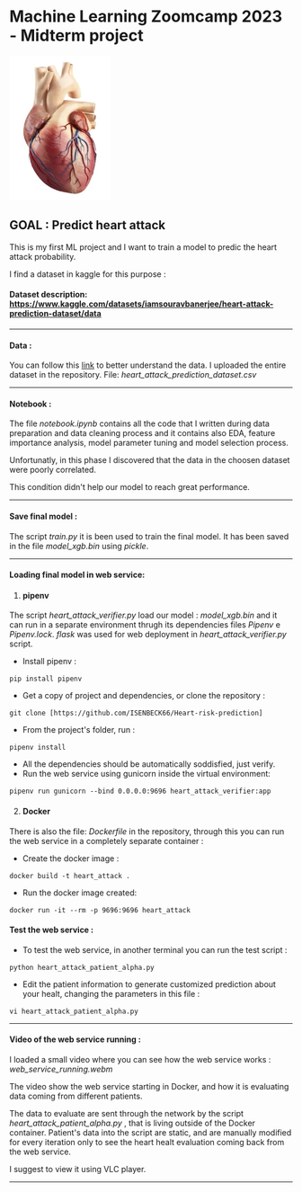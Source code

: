 # Machine Learning Zoomcamp 2023 - Midterm project 
![Screenshot](anatomy-of-heart.webp)
## GOAL : Predict heart attack 

This is my first ML project and I want to train a model to predic the heart attack probability.

I find a dataset in kaggle for this purpose :

#### Dataset description: https://www.kaggle.com/datasets/iamsouravbanerjee/heart-attack-prediction-dataset/data

---

#### Data :
You can follow this [link](https://www.kaggle.com/datasets/iamsouravbanerjee/heart-attack-prediction-dataset/data) to better understand the data.
I uploaded the entire dataset in the repository. File: *heart_attack_prediction_dataset.csv*

---

#### Notebook :
The file *notebook.ipynb* contains all the code that I written during data preparation and data cleaning process and it contains also
EDA, feature importance analysis, model parameter tuning and model selection process.

Unfortunatly, in this phase I discovered that the data in the choosen dataset were poorly correlated.

This condition didn't help our model to reach great performance.

---

#### Save final model :
The script *train.py* it is been used to train the final model. It has been saved in the file *model_xgb.bin* using *pickle*.

---

#### Loading final model in web service:

1. #### pipenv

The script *heart_attack_verifier.py* load our model : *model_xgb.bin* and it can run in a separate environment thrugh its dependencies files *Pipenv* e *Pipenv.lock*.
*flask* was used for web deployment in *heart_attack_verifier.py* script.

- Install pipenv :
```
pip install pipenv
```
- Get a copy of project and dependencies, or clone the repository :
```
git clone [https://github.com/ISENBECK66/Heart-risk-prediction]
```
- From the project's folder, run :
``` 
pipenv install
```
- All the dependencies should be automatically soddisfied, just verify.
- Run the web service using gunicorn inside the virtual environment:
```
pipenv run gunicorn --bind 0.0.0.0:9696 heart_attack_verifier:app
```

2. #### Docker
There is also the file: *Dockerfile* in the repository, through this you can run the web service in a completely separate container :
- Create the docker image :
```
docker build -t heart_attack .
```
- Run the docker image created:
```
docker run -it --rm -p 9696:9696 heart_attack
```

#### Test the web service :

- To test the web service, in another terminal you can run the test script :
```
python heart_attack_patient_alpha.py
```
- Edit the patient information to generate customized prediction about your healt, changing the parameters in this file :
```
vi heart_attack_patient_alpha.py
```

---

#### Video of the web service running :
I loaded a small video where you can see how the web service works : *web_service_running.webm* 

The video show the web service starting in Docker, and how it is evaluating data coming from different patients.

The data to evaluate are sent through the network by the script *heart_attack_patient_alpha.py* , that is living outside of the Docker container.
Patient's data into the script are static, and are manually modified for every iteration only to see the heart healt evaluation coming back from the web service. 

I suggest to view it using VLC player.

---
